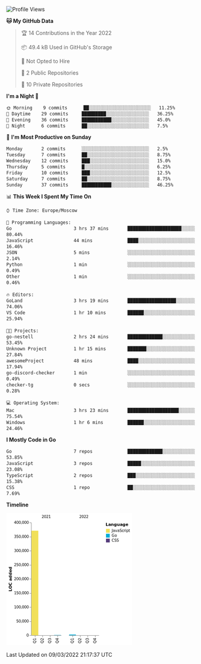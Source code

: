 <!--START_SECTION:waka-->
![Profile Views](http://img.shields.io/badge/Profile%20Views-1-blue)

**🐱 My GitHub Data** 

> 🏆 14 Contributions in the Year 2022
 > 
> 📦 49.4 kB Used in GitHub's Storage 
 > 
> 🚫 Not Opted to Hire
 > 
> 📜 2 Public Repositories 
 > 
> 🔑 10 Private Repositories  
 > 
**I'm a Night 🦉** 

```text
🌞 Morning    9 commits      ██░░░░░░░░░░░░░░░░░░░░░░░   11.25% 
🌆 Daytime    29 commits     █████████░░░░░░░░░░░░░░░░   36.25% 
🌃 Evening    36 commits     ███████████░░░░░░░░░░░░░░   45.0% 
🌙 Night      6 commits      ██░░░░░░░░░░░░░░░░░░░░░░░   7.5%

```
📅 **I'm Most Productive on Sunday** 

```text
Monday       2 commits      ░░░░░░░░░░░░░░░░░░░░░░░░░   2.5% 
Tuesday      7 commits      ██░░░░░░░░░░░░░░░░░░░░░░░   8.75% 
Wednesday    12 commits     ███░░░░░░░░░░░░░░░░░░░░░░   15.0% 
Thursday     5 commits      █░░░░░░░░░░░░░░░░░░░░░░░░   6.25% 
Friday       10 commits     ███░░░░░░░░░░░░░░░░░░░░░░   12.5% 
Saturday     7 commits      ██░░░░░░░░░░░░░░░░░░░░░░░   8.75% 
Sunday       37 commits     ███████████░░░░░░░░░░░░░░   46.25%

```


📊 **This Week I Spent My Time On** 

```text
⌚︎ Time Zone: Europe/Moscow

💬 Programming Languages: 
Go                       3 hrs 37 mins       ████████████████████░░░░░   80.44% 
JavaScript               44 mins             ████░░░░░░░░░░░░░░░░░░░░░   16.46% 
JSON                     5 mins              ░░░░░░░░░░░░░░░░░░░░░░░░░   2.14% 
Python                   1 min               ░░░░░░░░░░░░░░░░░░░░░░░░░   0.49% 
Other                    1 min               ░░░░░░░░░░░░░░░░░░░░░░░░░   0.46%

🔥 Editors: 
GoLand                   3 hrs 19 mins       ██████████████████░░░░░░░   74.06% 
VS Code                  1 hr 10 mins        ██████░░░░░░░░░░░░░░░░░░░   25.94%

🐱‍💻 Projects: 
go-nestell               2 hrs 24 mins       █████████████░░░░░░░░░░░░   53.45% 
Unknown Project          1 hr 15 mins        ███████░░░░░░░░░░░░░░░░░░   27.84% 
awesomeProject           48 mins             ████░░░░░░░░░░░░░░░░░░░░░   17.94% 
go-discord-checker       1 min               ░░░░░░░░░░░░░░░░░░░░░░░░░   0.49% 
checker-tg               0 secs              ░░░░░░░░░░░░░░░░░░░░░░░░░   0.28%

💻 Operating System: 
Mac                      3 hrs 23 mins       ███████████████████░░░░░░   75.54% 
Windows                  1 hr 6 mins         ██████░░░░░░░░░░░░░░░░░░░   24.46%

```

**I Mostly Code in Go** 

```text
Go                       7 repos             █████████████░░░░░░░░░░░░   53.85% 
JavaScript               3 repos             █████░░░░░░░░░░░░░░░░░░░░   23.08% 
TypeScript               2 repos             ███░░░░░░░░░░░░░░░░░░░░░░   15.38% 
CSS                      1 repo              ██░░░░░░░░░░░░░░░░░░░░░░░   7.69%

```


**Timeline**

![Chart not found](https://raw.githubusercontent.com/jeezft/jeezft/main/charts/bar_graph.png) 


 Last Updated on 09/03/2022 21:17:37 UTC
<!--END_SECTION:waka-->
